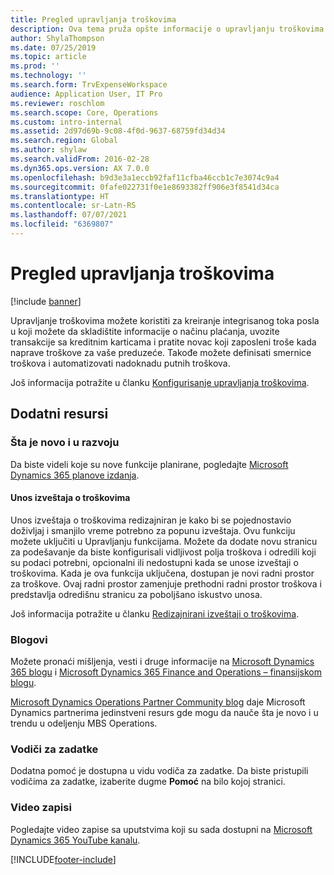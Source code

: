 ```yaml
---
title: Pregled upravljanja troškovima
description: Ova tema pruža opšte informacije o upravljanju troškovima i veze do dodatnih resursa. Upravljanje troškovima možete koristiti za kreiranje integrisanog toka posla u koji možete da skladištite informacije o načinu plaćanja, uvozite transakcije sa kreditnim karticama i pratite novac koji zaposleni troše kada naprave troškove za vaše preduzeće.
author: ShylaThompson
ms.date: 07/25/2019
ms.topic: article
ms.prod: ''
ms.technology: ''
ms.search.form: TrvExpenseWorkspace
audience: Application User, IT Pro
ms.reviewer: roschlom
ms.search.scope: Core, Operations
ms.custom: intro-internal
ms.assetid: 2d97d69b-9c08-4f0d-9637-68759fd34d34
ms.search.region: Global
ms.author: shylaw
ms.search.validFrom: 2016-02-28
ms.dyn365.ops.version: AX 7.0.0
ms.openlocfilehash: b9d3e3a1eccb92faf11cfba46ccb1c7e3074c9a4
ms.sourcegitcommit: 0fafe022731f0e1e8693382ff906e3f8541d34ca
ms.translationtype: HT
ms.contentlocale: sr-Latn-RS
ms.lasthandoff: 07/07/2021
ms.locfileid: "6369807"
---
```

# <a name="expense-management-overview"></a>Pregled upravljanja troškovima

[!include [banner](../includes/banner.md)]

Upravljanje troškovima možete koristiti za kreiranje integrisanog toka posla u koji možete da skladištite informacije o načinu plaćanja, uvozite transakcije sa kreditnim karticama i pratite novac koji zaposleni troše kada naprave troškove za vaše preduzeće. Takođe možete definisati smernice troškova i automatizovati nadoknadu putnih troškova.

Još informacija potražite u članku [Konfigurisanje upravljanja troškovima](plan-expense-management.md).

## <a name="additional-resources"></a>Dodatni resursi

### <a name="whats-new-and-in-development"></a>Šta je novo i u razvoju

Da biste videli koje su nove funkcije planirane, pogledajte [Microsoft Dynamics 365 planove izdanja](/dynamics365/release-plans/).

#### <a name="expense-report-entry"></a>Unos izveštaja o troškovima

Unos izveštaja o troškovima redizajniran je kako bi se pojednostavio doživljaj i smanjilo vreme potrebno za popunu izveštaja. Ovu funkciju možete uključiti u Upravljanju funkcijama. Možete da dodate novu stranicu za podešavanje da biste konfigurisali vidljivost polja troškova i odredili koji su podaci potrebni, opcionalni ili nedostupni kada se unose izveštaji o troškovima. Kada je ova funkcija uključena, dostupan je novi radni prostor za troškove. Ovaj radni prostor zamenjuje prethodni radni prostor troškova i predstavlja odredišnu stranicu za poboljšano iskustvo unosa.

Još informacija potražite u članku [Redizajnirani izveštaji o troškovima](ExpenseWorkspaceNew.md).

### <a name="blogs"></a>Blogovi

Možete pronaći mišljenja, vesti i druge informacije na [Microsoft Dynamics 365 blogu](https://community.dynamics.com/b/msftdynamicsblog?c=Enterprise) i [Microsoft Dynamics 365 Finance and Operations – finansijskom blogu](https://community.dynamics.com/365/financeandoperations/b/financials).

[Microsoft Dynamics Operations Partner Community blog](https://community.dynamics.com/partner/b/operationspartnercommunityblog) daje Microsoft Dynamics partnerima jedinstveni resurs gde mogu da nauče šta je novo i u trendu u odeljenju MBS Operations.

### <a name="task-guides"></a>Vodiči za zadatke

Dodatna pomoć je dostupna u vidu vodiča za zadatke. Da biste pristupili vodičima za zadatke, izaberite dugme **Pomoć** na bilo kojoj stranici.

### <a name="videos"></a>Video zapisi

Pogledajte video zapise sa uputstvima koji su sada dostupni na [Microsoft Dynamics 365 YouTube kanalu](https://www.youtube.com/channel/UCJGCg4rB3QSs8y_1FquelBQ).


[!INCLUDE[footer-include](../includes/footer-banner.md)]